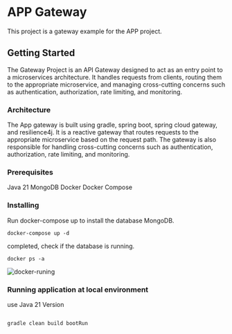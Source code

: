 # APP Gateway

This project is a gateway example for the APP project.


## Getting Started

The Gateway Project is an API Gateway designed to act as an entry point to a microservices architecture. It handles requests from clients, routing them to the appropriate microservice, and managing cross-cutting concerns such as authentication, authorization, rate limiting, and monitoring.

### Architecture

The App gateway is built using gradle, spring boot, spring cloud gateway, and resilience4j. It is a reactive gateway that routes requests to the appropriate microservice based on the request path. The gateway is also responsible for handling cross-cutting concerns such as authentication, authorization, rate limiting, and monitoring.

### Prerequisites

Java 21
MongoDB
Docker
Docker Compose

### Installing

Run docker-compose up to install the database MongoDB.

```
docker-compose up -d

```
completed, check if the database is running.

```
docker ps -a

```
![docker-runing](file:///home/rafael.siqueira/Pictures/Screenshots/Screenshot%20from%202024-07-05%2016-08-17.png)

### Running application at local environment

use Java 21 Version

```

gradle clean build bootRun
    
``` 